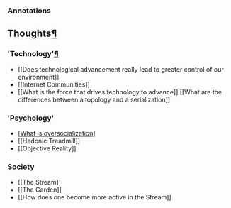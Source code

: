 ### Annotations

## Thoughts[¶](https://shawngraham.github.io/hist1900c-demo-memex/#thoughts "Permanent link")

### 'Technology'[¶](https://shawngraham.github.io/hist1900c-demo-memex/#gender "Permanent link")

- [[Does technological advancement really lead to greater control of our environment]]
- [[Internet Communities]]
- [[What is the force that drives technology to advance]]
  [[What are the differences between a topology and a serialization]]

### 'Psychology'
- [[What is oversocialization]](https://sci-hub.ru/10.2307/2089854)
- [[Hedonic Treadmill]]
- [[Objective Reality]]

### Society
- [[The Stream]]
- [[The Garden]]
- [[How does one become more active in the Stream]]


